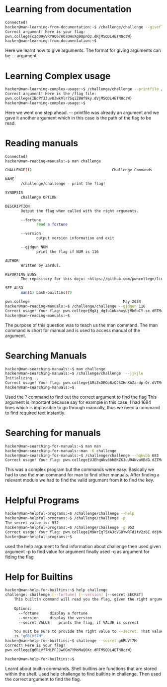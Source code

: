 # Learning from documentation

```bash
Connected!
hacker@man~learning-from-documentation:~$ /challenge/challenge --giveflag
Correct argument! Here is your flag:
pwn.college{czq09yVRY9Q67AO7DHoXq90pnOz.dRjM5QDL4ETN0czW}
hacker@man~learning-from-documentation:~$
```
Here we learnt how to give arguments. 
The format for giving arguments can be <filename> -- argument

# Learning Complex usage 

```bash
hacker@man~learning-complex-usage:~$ /challenge/challenge --printfile /flag
Correct argument! Here is the /flag file:
pwn.college{IBdPf33uvUZwkVlr7SqiZ8Wf9ky.dVjM5QDL4ETN0czW}
hacker@man~learning-complex-usage:~$ 
```
Here we went one step ahead.
-- printfile was already an argument and we gave it another argument which in this case is the path of the flag to be read.

# Reading manuals 

```bash
Connected!                                                                        
hacker@man~reading-manuals:~$ man challenge

CHALLENGE(1)                                    Challenge Commands                                   CHALLENGE(1)

NAME
       /challenge/challenge - print the flag!

SYNOPSIS
       challenge OPTION

DESCRIPTION
       Output the flag when called with the right arguments.

       --fortune
              read a fortune

       --version
              output version information and exit

       --gjdgun NUM
              print the flag if NUM is 116

AUTHOR
       Written by Zardus.

REPORTING BUGS
       The repository for this dojo: <https://github.com/pwncollege/linux-luminarium/>

SEE ALSO
       man(1) bash-builtins(7)

pwn.college                                          May 2024                                        CHALLENGE(1)
hacker@man~reading-manuals:~$ /challenge/challenge --gjdgun 116
Correct usage! Your flag: pwn.college{MgXj_dg1u1nNahoyUjMb6uCY-se.dRTM4QDL4ETN0czW}
hacker@man~reading-manuals:~$ 
```
The purpose of this question was to teach us the man command.
The man command is short for manual and is used to access manual of the argument.

# Searching Manuals

```bash
hacker@man~searching-manuals:~$ man challenge
hacker@man~searching-manuals:~$ /challenge/challenge  --jjkjle
Initializing...
Correct usage! Your flag: pwn.college{AMiZxDEOoBzQJSXHnXAZa-dp-Qr.dVTM4QDL4ETN0czW}
hacker@man~searching-manuals:~$ 
```
Used the ? command to find out the correct argument to find the flag
This argument is important because say for example in this case, I had 1694 lines which is impossible to go through manually, thus we need a command to find required text instantly.

# Searching for manuals

```bash
hacker@man~searching-for-manuals:~$ man man
hacker@man~searching-for-manuals:~man -K challenge
hacker@man~searching-for-manuals:~$ /challenge/challenge --hqkvbb 683
Correct usage! Your flag: pwn.college{UJEhqWkv6bb8KZK3uU94NvuVBdG.dZTM4QDL4ETN0czW}
```
This was a complex program but the commands were easy.
Basically we had to use the man command for man to find other manuals.
After finding a relevant module we had to find the valid argument from it to find the key.

# Helpful Programs

```bash
hacker@man~helpful-programs:~$ /challenge/challenge --help
hacker@man~helpful-programs:~$ /challenge/challenge -p
The secret value is: 952
hacker@man~helpful-programs:~$ /challenge/challenge -g 952            
Correct usage! Your flag: pwn.college{M9WrEqT5XAJcVGUYwRTditV2z6E.ddjM4QDL4ETN0czW}
hacker@man~helpful-programs:~$ 
```
used the help argument to find information about challenge
then used given argument -p to find value for argument
finally used -q as argument for fiding the flag

# Help for Builtins

```bash
hacker@man~help-for-builtins:~$ help challenge
challenge: challenge [--fortune] [--version] [--secret SECRET]
    This builtin command will read you the flag, given the right arguments!
    
    Options:
      --fortune		display a fortune
      --version		display the version
      --secret VALUE	prints the flag, if VALUE is correct

    You must be sure to provide the right value to --secret. That value
    is "g6RLVf7M".
hacker@man~help-for-builtins:~$ challenge --secret g6RLVf7M
Correct! Here is your flag!
pwn.college{g6RLVf7MiPFJJw0Gm7YMoMaQ0Xc.dRTM5QDL4ETN0czW}

hacker@man~help-for-builtins:~$ 
```
Learnt about builtin commands. 
Shell builtins are functions that are stored within the shell.
Used help challenge to find builtins in challenge.
Then used the correct argument to find the flag.
